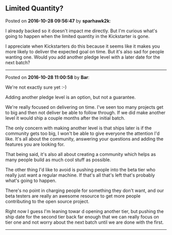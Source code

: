 ## Limited Quantity?
Posted on **2016-10-28 09:56:47** by **sparhawk2k**:

I already backed so it doesn't impact me directly. But I'm curious what's going to happen when the limited quantity in the Kickstarter is gone.

I appreciate when Kickstarters do this because it seems like it makes you more likely to deliver the expected goal on time. But it's also sad for people wanting one. Would you add another pledge level with a later date for the next batch?

---

Posted on **2016-10-28 11:00:58** by **Bar**:

We're not exactly sure yet :-)

Adding another pledge level is an option, but not a guarantee. 

We're really focused on delivering on time. I've seen too many projects get to big and then not deliver be able to follow through. If we did make another level it would ship a couple months after the initial batch.

The only concern with making another level is that ships later is if the community gets too big, I won't be able to give everyone the attention I'd like. It's all about the community, answering your questions and adding the features you are looking for.

That being said, it's also all about creating a community which helps as many people build as much cool stuff as possible.

The other thing I'd like to avoid is pushing people into the beta tier who really just want a regular machine. If that's all that's left that's probably what's going to happen. 

There's no point in charging people for something they don't want, and our beta testers are really an awesome resource to get more people contributing to the open source project. 

Right now I guess I'm leaning towar d opening another tier, but pushing the ship date for the second tier back far enough that we can really focus on tier one and not worry about the next batch until we are done with the first.

---

